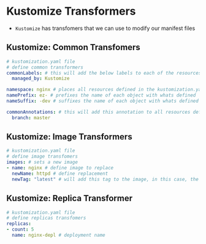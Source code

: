 <h1>Kustomize Transformers</h1>
 
* `Kustomize` has transfomers that we can use to modify our manifest files

<h2>Kustomize: Common Transfomers</h2>
 
 
  ```yml
  # kustomization.yaml file
  # define common transformers
  commonLabels: # this will add the below labels to each of the resources
    managed_by: Kustomize
  
  namespace: nginx # places all resources defined in the kustomization.yaml into this namespace
  namePrefix: ez- # prefixes the name of each object with whats defined
  nameSuffix: -dev # suffixes the name of each object with whats defined

  commonAnnotations: # this will add this annotation to all resources defined
    branch: master
  ```

<h2>Kustomize: Image Transformers</h2>
 

  ```yml
  # kustomization.yaml file
  # define image transfomers
  images: # sets a new image
  - name: nginx # define image to replace
    newName: httpd # define replacement
    newTag: "latest" # will add this tag to the image, in this case, the new image
  ```

<h2>Kustomize: Replica Transformer</h2>
 

  ```yml
  # kustomization.yaml file
  # define replicas transfomers
  replicas: 
  - count: 5
    name: nginx-depl # deployment name
  ```
